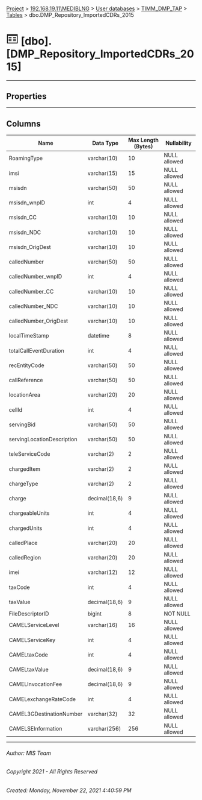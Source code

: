 #### 

[Project](../../../../index.md) > [192.168.19.11\\MEDIBLNG](../../../index.md) > [User databases](../../index.md) > [TIMM_DMP_TAP](../index.md) > [Tables](Tables.md) > dbo.DMP_Repository_ImportedCDRs_2015

# ![Tables](../../../../Images/Table32.png) [dbo].[DMP_Repository_ImportedCDRs_2015]

---

## <a name="#properties"></a>Properties



---

## <a name="#columns"></a>Columns

| Name | Data Type | Max Length (Bytes) | Nullability |
|---|---|---|---|
| RoamingType | varchar(10) | 10 | NULL allowed |
| imsi | varchar(15) | 15 | NULL allowed |
| msisdn | varchar(50) | 50 | NULL allowed |
| msisdn_wnpID | int | 4 | NULL allowed |
| msisdn_CC | varchar(10) | 10 | NULL allowed |
| msisdn_NDC | varchar(10) | 10 | NULL allowed |
| msisdn_OrigDest | varchar(10) | 10 | NULL allowed |
| calledNumber | varchar(50) | 50 | NULL allowed |
| calledNumber_wnpID | int | 4 | NULL allowed |
| calledNumber_CC | varchar(10) | 10 | NULL allowed |
| calledNumber_NDC | varchar(10) | 10 | NULL allowed |
| calledNumber_OrigDest | varchar(10) | 10 | NULL allowed |
| localTimeStamp | datetime | 8 | NULL allowed |
| totalCallEventDuration | int | 4 | NULL allowed |
| recEntityCode | varchar(50) | 50 | NULL allowed |
| callReference | varchar(50) | 50 | NULL allowed |
| locationArea | varchar(20) | 20 | NULL allowed |
| cellId | int | 4 | NULL allowed |
| servingBid | varchar(50) | 50 | NULL allowed |
| servingLocationDescription | varchar(50) | 50 | NULL allowed |
| teleServiceCode | varchar(2) | 2 | NULL allowed |
| chargedItem | varchar(2) | 2 | NULL allowed |
| chargeType | varchar(2) | 2 | NULL allowed |
| charge | decimal(18,6) | 9 | NULL allowed |
| chargeableUnits | int | 4 | NULL allowed |
| chargedUnits | int | 4 | NULL allowed |
| calledPlace | varchar(20) | 20 | NULL allowed |
| calledRegion | varchar(20) | 20 | NULL allowed |
| imei | varchar(12) | 12 | NULL allowed |
| taxCode | int | 4 | NULL allowed |
| taxValue | decimal(18,6) | 9 | NULL allowed |
| FileDescriptorID | bigint | 8 | NOT NULL |
| CAMELServiceLevel | varchar(16) | 16 | NULL allowed |
| CAMELServiceKey | int | 4 | NULL allowed |
| CAMELtaxCode | int | 4 | NULL allowed |
| CAMELtaxValue | decimal(18,6) | 9 | NULL allowed |
| CAMELInvocationFee | decimal(18,6) | 9 | NULL allowed |
| CAMELexchangeRateCode | int | 4 | NULL allowed |
| CAMEL3GDestinationNumber | varchar(32) | 32 | NULL allowed |
| CAMELSEInformation | varchar(256) | 256 | NULL allowed |


---

###### Author:  MIS Team

###### Copyright 2021 - All Rights Reserved

###### Created: Monday, November 22, 2021 4:40:59 PM

